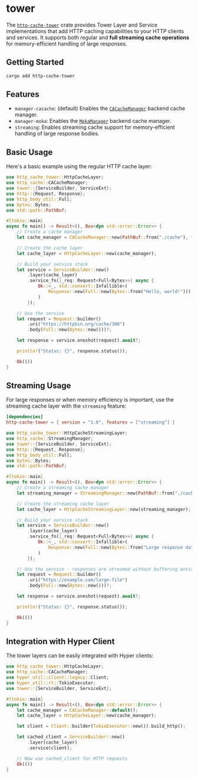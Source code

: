 # tower

The [`http-cache-tower`](https://github.com/06chaynes/http-cache/tree/main/http-cache-tower) crate provides Tower Layer and Service implementations that add HTTP caching capabilities to your HTTP clients and services. It supports both regular and **full streaming cache operations** for memory-efficient handling of large responses.

## Getting Started

```sh
cargo add http-cache-tower
```

## Features

- `manager-cacache`: (default) Enables the [`CACacheManager`](https://docs.rs/http-cache/latest/http_cache/struct.CACacheManager.html) backend cache manager.
- `manager-moka`: Enables the [`MokaManager`](https://docs.rs/http-cache/latest/http_cache/struct.MokaManager.html) backend cache manager.
- `streaming`: Enables streaming cache support for memory-efficient handling of large response bodies.

## Basic Usage

Here's a basic example using the regular HTTP cache layer:

```rust
use http_cache_tower::HttpCacheLayer;
use http_cache::CACacheManager;
use tower::{ServiceBuilder, ServiceExt};
use http::{Request, Response};
use http_body_util::Full;
use bytes::Bytes;
use std::path::PathBuf;

#[tokio::main]
async fn main() -> Result<(), Box<dyn std::error::Error>> {
    // Create a cache manager
    let cache_manager = CACacheManager::new(PathBuf::from("./cache"), false);

    // Create the cache layer
    let cache_layer = HttpCacheLayer::new(cache_manager);

    // Build your service stack
    let service = ServiceBuilder::new()
        .layer(cache_layer)
        .service_fn(|_req: Request<Full<Bytes>>| async {
            Ok::<_, std::convert::Infallible>(
                Response::new(Full::new(Bytes::from("Hello, world!")))
            )
        });

    // Use the service
    let request = Request::builder()
        .uri("https://httpbin.org/cache/300")
        .body(Full::new(Bytes::new()))?;

    let response = service.oneshot(request).await?;

    println!("Status: {}", response.status());

    Ok(())
}
```

## Streaming Usage

For large responses or when memory efficiency is important, use the streaming cache layer with the `streaming` feature:

```toml
[dependencies]
http-cache-tower = { version = "1.0", features = ["streaming"] }
```

```rust
use http_cache_tower::HttpCacheStreamingLayer;
use http_cache::StreamingManager;
use tower::{ServiceBuilder, ServiceExt};
use http::{Request, Response};
use http_body_util::Full;
use bytes::Bytes;
use std::path::PathBuf;

#[tokio::main]
async fn main() -> Result<(), Box<dyn std::error::Error>> {
    // Create a streaming cache manager
    let streaming_manager = StreamingManager::new(PathBuf::from("./cache"));

    // Create the streaming cache layer
    let cache_layer = HttpCacheStreamingLayer::new(streaming_manager);

    // Build your service stack
    let service = ServiceBuilder::new()
        .layer(cache_layer)
        .service_fn(|_req: Request<Full<Bytes>>| async {
            Ok::<_, std::convert::Infallible>(
                Response::new(Full::new(Bytes::from("Large response data...")))
            )
        });

    // Use the service - responses are streamed without buffering entire body
    let request = Request::builder()
        .uri("https://example.com/large-file")
        .body(Full::new(Bytes::new()))?;

    let response = service.oneshot(request).await?;

    println!("Status: {}", response.status());

    Ok(())
}
```

## Integration with Hyper Client

The tower layers can be easily integrated with Hyper clients:

```rust
use http_cache_tower::HttpCacheLayer;
use http_cache::CACacheManager;
use hyper_util::client::legacy::Client;
use hyper_util::rt::TokioExecutor;
use tower::{ServiceBuilder, ServiceExt};

#[tokio::main]
async fn main() -> Result<(), Box<dyn std::error::Error>> {
    let cache_manager = CACacheManager::default();
    let cache_layer = HttpCacheLayer::new(cache_manager);

    let client = Client::builder(TokioExecutor::new()).build_http();

    let cached_client = ServiceBuilder::new()
        .layer(cache_layer)
        .service(client);

    // Now use cached_client for HTTP requests
    Ok(())
}
```
